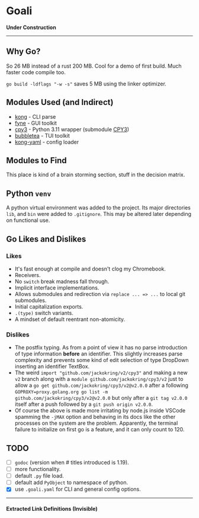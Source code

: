 # Goali

**Under Construction**

---

## Why Go?

So 26 MB instead of a rust 200 MB. Cool for a demo of first build.
Much faster code compile too.

`go build -ldflags "-w -s"` saves 5 MB using the linker optimizer.

## Modules Used (and Indirect)

* [kong][kong] - CLI parse
* [fyne][fyne] - GUI toolkit
* [cpy3][cpy3] - Python 3.11 wrapper (submodule [CPY3][CPY3])
* [bubbletea][bubbletea] - TUI toolkit
* [kong-yaml][kong-yaml] - config loader

## Modules to Find

This place is kind of a brain storming section, stuff in the decision matrix.

## Python `venv`

A python virtual environment was added to the project. Its major directories
`lib`, and `bin` were added to `.gitignore`. This may be altered later 
depending on functional use.

## Go Likes and Dislikes

### Likes

* It's fast enough at compile and doesn't clog my Chromebook.
* Receivers.
* No `switch` break madness fall through.
* Implicit interface implementations.
* Allows submodules and redirection via `replace ... => ...` to local git submodules.
* Initial capitalization exports.
* `.(type)` switch variants.
* A mindset of default reentrant non-atomicity.

### Dislikes

* The postfix typing. As from a point of view it has no parse introduction of
type information **before** an identifier. This slightly increases parse complexity
and prevents some kind of edit selection of type DropDown inserting an
identifier TextBox.
* The weird `import "github.com/jackokring/v2/cpy3"` and making a new `v2` branch
along with a `module github.com/jackokring/cpy3/v2` just to allow a
`go get github.com/jackokring/cpy3/v2@v2.0.0` after a following
`GOPROXY=proxy.golang.org go list -m github.com/jackokring/cpy3/v2@v2.0.0` but
only after a `git tag v2.0.0` itself after a push followed by a `git push origin v2.0.0`.
* Of course the above is made more irritating by node.js inside VSCode spamming
the `-jMAX` option and behaving in its docs like the other processes on the
system are the problem. Apparently, the terminal failure to initialize on first go
is a feature, and it can only count to 120. 

## TODO

- [ ] `godoc` (version when # titles introduced is 1.19).
- [ ] more functionality.
- [ ] default `.py` file load.
- [ ] default add `PyObject` to namespace of python.
- [X] use `.goali.yaml` for CLI and general config options.

---

#### Extracted Link Definitions (Invisible)

[bubbletea]: github.com/charmbracelet/bubbletea
[cpy3]: github.com/jackokring/cpy3
[CPY3]: CPY3.md
[fyne]: fyne.io/fyne/v2
[kong]: github.com/alecthomas/kong
[kong-yaml]: github.com/alecthomas/kong-yaml